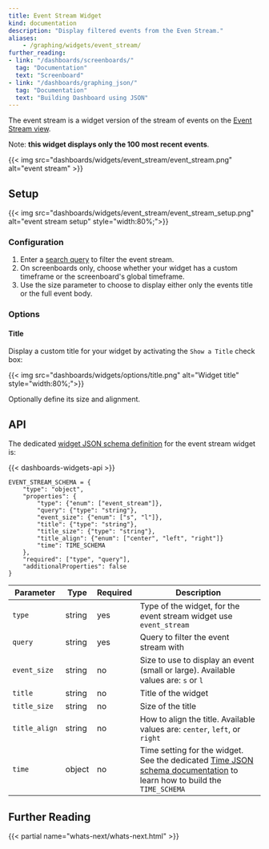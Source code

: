 ```yaml
---
title: Event Stream Widget
kind: documentation
description: "Display filtered events from the Even Stream."
aliases:
    - /graphing/widgets/event_stream/
further_reading:
- link: "/dashboards/screenboards/"
  tag: "Documentation"
  text: "Screenboard"
- link: "/dashboards/graphing_json/"
  tag: "Documentation"
  text: "Building Dashboard using JSON"
---
```


The event stream is a widget version of the stream of events on the [Event Stream view][1].

Note: **this widget displays only the 100 most recent events**.

{{< img src="dashboards/widgets/event_stream/event_stream.png" alt="event stream" >}}

## Setup

{{< img src="dashboards/widgets/event_stream/event_stream_setup.png" alt="event stream setup"  style="width:80%;">}}

### Configuration

1. Enter a [search query][1] to filter the event stream.
2. On screenboards only, choose whether your widget has a custom timeframe or the screenboard's global timeframe.
3. Use the size parameter to choose to display either only the events title or the full event body.

### Options

#### Title

Display a custom title for your widget by activating the `Show a Title` check box:

{{< img src="dashboards/widgets/options/title.png" alt="Widget title"  style="width:80%;">}}

Optionally define its size and alignment.

## API

The dedicated [widget JSON schema definition][2] for the event stream widget is:

{{< dashboards-widgets-api >}}

```text
EVENT_STREAM_SCHEMA = {
    "type": "object",
    "properties": {
        "type": {"enum": ["event_stream"]},
        "query": {"type": "string"},
        "event_size": {"enum": ["s", "l"]},
        "title": {"type": "string"},
        "title_size": {"type": "string"},
        "title_align": {"enum": ["center", "left", "right"]}
        "time": TIME_SCHEMA
    },
    "required": ["type", "query"],
    "additionalProperties": false
}
```

| Parameter     | Type   | Required | Description                                                                                                                |
|---------------|--------|----------|----------------------------------------------------------------------------------------------------------------------------|
| `type`        | string | yes      | Type of the widget, for the event stream widget use `event_stream`                                                         |
| `query`       | string | yes      | Query to filter the event stream with                                                                                      |
| `event_size`  | string | no       | Size to use to display an event (small or large). Available values are: `s` or `l`                                         |
| `title`       | string | no       | Title of the widget                                                                                                        |
| `title_size`  | string | no       | Size of the title                                                                                                          |
| `title_align` | string | no       | How to align the title. Available values are: `center`, `left`, or `right`                                                 |
| `time`        | object | no       | Time setting for the widget. See the dedicated [Time JSON schema documentation][3] to learn how to build the `TIME_SCHEMA` |

## Further Reading

{{< partial name="whats-next/whats-next.html" >}}

[1]: /events/
[2]: /dashboards/graphing_json/widget_json/
[3]: /dashboards/graphing_json/widget_json/#time-schema
